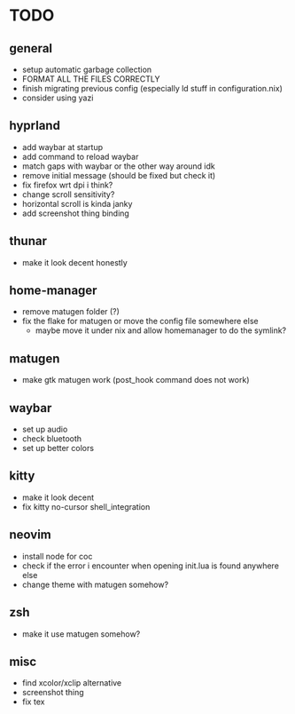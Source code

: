 # TODO

## general

- setup automatic garbage collection
- FORMAT ALL THE FILES CORRECTLY
- finish migrating previous config (especially ld stuff in configuration.nix)
- consider using yazi

## hyprland

- add waybar at startup
- add command to reload waybar
- match gaps with waybar or the other way around idk
- remove initial message (should be fixed but check it)
- fix firefox wrt dpi i think?
- change scroll sensitivity?
- horizontal scroll is kinda janky
- add screenshot thing binding

## thunar

- make it look decent honestly

## home-manager

- remove matugen folder (?)
- fix the flake for matugen or move the config file somewhere else
    - maybe move it under nix and allow homemanager to do the symlink?

## matugen

- make gtk matugen work (post_hook command does not work)

## waybar

- set up audio
- check bluetooth
- set up better colors

## kitty

- make it look decent
- fix kitty no-cursor shell_integration

## neovim

- install node for coc
- check if the error i encounter when opening init.lua is found anywhere else
- change theme with matugen somehow?

## zsh

- make it use matugen somehow?

## misc

- find xcolor/xclip alternative
- screenshot thing
- fix tex

